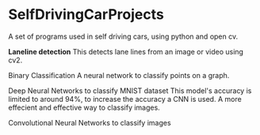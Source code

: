 # SelfDrivingCarProjects
A set of programs used in self driving cars, using python and open cv. 



<b>Laneline detection</b>
This detects lane lines from an image or video using cv2.

Binary Classification
A neural network to classify points on a graph. 


Deep Neural Networks to classify MNIST dataset
This model's accuracy is limited to around 94%, to increase the accuracy a CNN is used. A more effecient and effective way to classify images.

Convolutional Neural Networks to classify images


